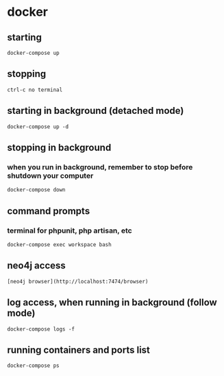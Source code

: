 
# docker

## starting

	docker-compose up
	
## stopping

	ctrl-c no terminal
	
## starting in background (detached mode)

	docker-compose up -d
	
## stopping in background

### when you run in background, remember to stop before shutdown your computer

	docker-compose down
	
## command prompts

### terminal for phpunit, php artisan, etc

	docker-compose exec workspace bash

## neo4j access

	[neo4j browser](http://localhost:7474/browser)

## log access, when running in background (follow mode)

	docker-compose logs -f

## running containers and ports list

	docker-compose ps

